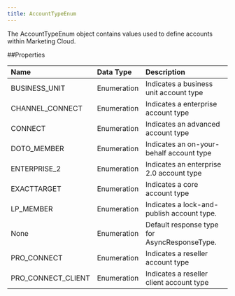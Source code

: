 ```yaml
---
title: AccountTypeEnum
---
```

The AccountTypeEnum object contains values used to define accounts within Marketing Cloud.

##Properties
<table class="table table-hover"> <thead align="left"><tr><th>Name</th><th>Data Type</th><th>Description</th></tr></thead> <tbody><tr><td>BUSINESS_UNIT</td><td>Enumeration</td><td>Indicates a business unit account type</td></tr><tr><td>CHANNEL_CONNECT</td><td>Enumeration</td><td>Indicates a enterprise account type</td></tr><tr><td>CONNECT</td><td>Enumeration</td><td>Indicates an advanced account type</td></tr><tr><td>DOTO_MEMBER</td><td>Enumeration</td><td>Indicates an on-your-behalf account type</td></tr><tr><td>ENTERPRISE_2</td><td>Enumeration</td><td>Indicates an enterprise 2.0 account type</td></tr><tr><td>EXACTTARGET</td><td>Enumeration</td><td>Indicates a core account type</td></tr><tr><td>LP_MEMBER</td><td>Enumeration</td><td>Indicates a lock-and-publish account type.</td></tr><tr><td>None</td><td>Enumeration</td><td>Default response type for AsyncResponseType.</td></tr><tr><td>PRO_CONNECT</td><td>Enumeration</td><td>Indicates a reseller account type</td></tr><tr><td>PRO_CONNECT_CLIENT</td><td>Enumeration</td><td>Indicates a reseller client account type</td></tr></tbody></table>
